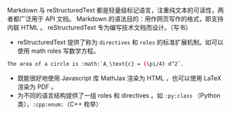Markdown 与 reStructuredText 都是轻量级标记语言，注重纯文本的可读性，两者都广泛用于 API 文档。
Markdown 的语法目的：用作网页写作的格式，即支持内联 HTML 。
reStructuredText 专为编写技术文档而设计。（写书）
- reStructuredText 提供了称为 `directives` 和 `roles` 的标准扩展机制。如可以使用 math roles 写数学方程。
```bash
The area of a circle is :math:`A_\text{c} = (\pi/4) d^2`.
```
- 既能很好地使用 Javascript 库 MathJax 渲染为 HTML ，也可以使用 LaTeX 渲染为 PDF 。
- 为不同的语言结构提供了一组 roles 和 directives 。如 `:py:class` （Python 类），`:cpp:enum:`（C++ 枚举）
```
